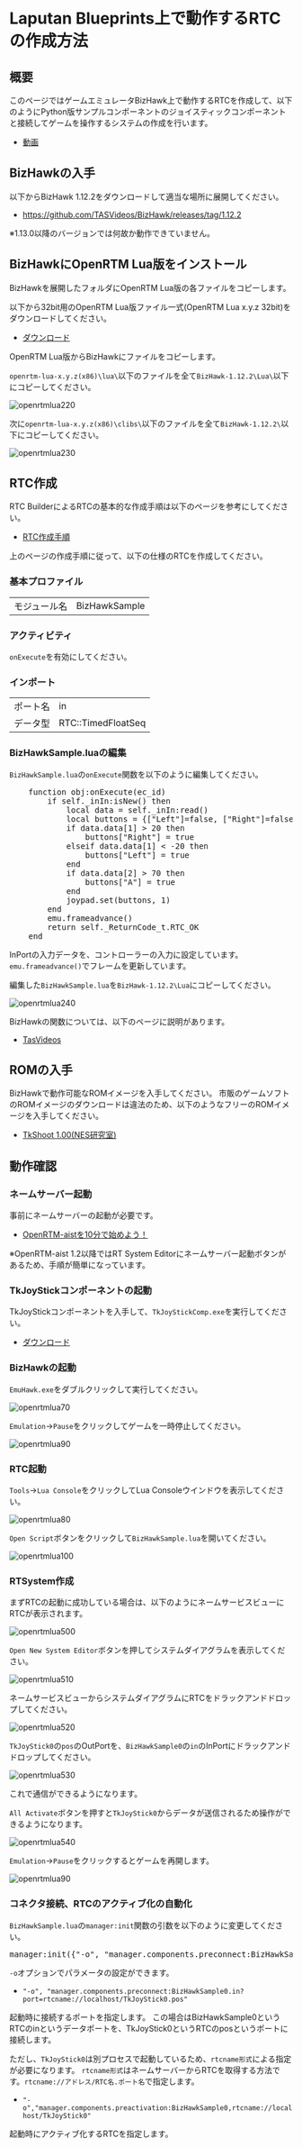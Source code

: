 # Laputan Blueprints上で動作するRTCの作成方法
## 概要
このページではゲームエミュレータBizHawk上で動作するRTCを作成して、以下のようにPython版サンプルコンポーネントのジョイスティックコンポーネントと接続してゲームを操作するシステムの作成を行います。

* [動画](https://www.youtube.com/watch?v=5dYfUjRzzQ8)

## BizHawkの入手
以下からBizHawk 1.12.2をダウンロードして適当な場所に展開してください。

* https://github.com/TASVideos/BizHawk/releases/tag/1.12.2

※1.13.0以降のバージョンでは何故か動作できていません。

## BizHawkにOpenRTM Lua版をインストール
BizHawkを展開したフォルダにOpenRTM Lua版の各ファイルをコピーします。

以下から32bit用のOpenRTM Lua版ファイル一式(OpenRTM Lua x.y.z 32bit)をダウンロードしてください。

* [ダウンロード](download.md)

OpenRTM Lua版からBizHawkにファイルをコピーします。

`openrtm-lua-x.y.z(x86)\lua\`以下のファイルを全て`BizHawk-1.12.2\Lua\`以下にコピーしてください。

![openrtmlua220](https://user-images.githubusercontent.com/6216077/37710270-7aa40934-2d50-11e8-9f3c-0c654bc6bab6.png)


次に`openrtm-lua-x.y.z(x86)\clibs\`以下のファイルを全て`BizHawk-1.12.2\`以下にコピーしてください。

![openrtmlua230](https://user-images.githubusercontent.com/6216077/37710277-7d9883ae-2d50-11e8-953e-b110d209d5a4.png)


## RTC作成
RTC BuilderによるRTCの基本的な作成手順は以下のページを参考にしてください。

* [RTC作成手順](RTC.md)

上のページの作成手順に従って、以下の仕様のRTCを作成してください。

### 基本プロファイル
|||
|---|---|
|モジュール名|BizHawkSample|

### アクティビティ

`onExecute`を有効にしてください。

### インポート
|||
|---|---|
|ポート名|in|
|データ型|RTC::TimedFloatSeq|

### BizHawkSample.luaの編集

`BizHawkSample.lua`の`onExecute`関数を以下のように編集してください。

<pre>
	function obj:onExecute(ec_id)
		if self._inIn:isNew() then
			local data = self._inIn:read()
			local buttons = {["Left"]=false, ["Right"]=false, ["A"]=false}
			if data.data[1] > 20 then
				buttons["Right"] = true
			elseif data.data[1] < -20 then
				buttons["Left"] = true
			end
			if data.data[2] > 70 then
				buttons["A"] = true
			end
			joypad.set(buttons, 1)
		end
		emu.frameadvance()
		return self._ReturnCode_t.RTC_OK
	end
</pre>

InPortの入力データを、コントローラーの入力に設定しています。
`emu.frameadvance()`でフレームを更新しています。


編集した`BizHawkSample.lua`を`BizHawk-1.12.2\Lua`にコピーしてください。

![openrtmlua240](https://user-images.githubusercontent.com/6216077/37710279-80d5d2ec-2d50-11e8-9fd7-e35613d4081e.png)



BizHawkの関数については、以下のページに説明があります。

- [TasVideos](http://tasvideos.org/Bizhawk/LuaFunctions.html)


## ROMの入手
BizHawkで動作可能なROMイメージを入手してください。
市販のゲームソフトのROMイメージのダウンロードは違法のため、以下のようなフリーのROMイメージを入手してください。

* [TkShoot 1.00(NES研究室)](http://hp.vector.co.jp/authors/VA042397/nes/games.html#TKSHOOT)

## 動作確認
### ネームサーバー起動
事前にネームサーバーの起動が必要です。

* [OpenRTM-aistを10分で始めよう！](https://www.openrtm.org/openrtm/ja/node/6026#toc3)

※OpenRTM-aist 1.2以降ではRT System Editorにネームサーバー起動ボタンがあるため、手順が簡単になっています。

### TkJoyStickコンポーネントの起動

TkJoyStickコンポーネントを入手して、`TkJoyStickComp.exe`を実行してください。

* [ダウンロード](download.md)

### BizHawkの起動
`EmuHawk.exe`をダブルクリックして実行してください。

![openrtmlua70](https://user-images.githubusercontent.com/6216077/37710168-2e32b99c-2d50-11e8-9a67-2a6d3af88d08.png)

`Emulation`->`Pause`をクリックしてゲームを一時停止してください。

![openrtmlua90](https://user-images.githubusercontent.com/6216077/37710175-30e36b32-2d50-11e8-9dfc-8d26ec9e6102.png)


### RTC起動
`Tools`->`Lua Console`をクリックしてLua Consoleウインドウを表示してください。

![openrtmlua80](https://user-images.githubusercontent.com/6216077/37710172-2fb1a936-2d50-11e8-9c54-7d61c6ea57d0.png)

`Open Script`ボタンをクリックして`BizHawkSample.lua`を開いてください。

![openrtmlua100](https://user-images.githubusercontent.com/6216077/37710200-476d6538-2d50-11e8-8584-b5a318a818b3.png)

### RTSystem作成

まずRTCの起動に成功している場合は、以下のようにネームサービスビューにRTCが表示されます。

![openrtmlua500](https://user-images.githubusercontent.com/6216077/38160876-337f7352-34ff-11e8-83b1-75dac6663ad0.png)

`Open New System Editor`ボタンを押してシステムダイアグラムを表示してください。

![openrtmlua510](https://user-images.githubusercontent.com/6216077/38160886-61b28cfa-34ff-11e8-9d62-4e1f36788e20.png)

ネームサービスビューからシステムダイアグラムにRTCをドラックアンドドロップしてください。

![openrtmlua520](https://user-images.githubusercontent.com/6216077/38160923-2a4c3418-3500-11e8-91e2-67b6bac78ff9.png)

`TkJoyStick0`の`pos`のOutPortを、`BizHawkSample0`の`in`のInPortにドラックアンドドロップしてください。

![openrtmlua530](https://user-images.githubusercontent.com/6216077/38462572-6f52e29e-3b24-11e8-818c-b191db0eef19.png)

これで通信ができるようになります。

`All Activate`ボタンを押すと`TkJoyStick0`からデータが送信されるため操作ができるようになります。

![openrtmlua540](https://user-images.githubusercontent.com/6216077/38160938-b0843e68-3500-11e8-84cd-89c80e918d2c.png)



`Emulation`->`Pause`をクリックするとゲームを再開します。

![openrtmlua90](https://user-images.githubusercontent.com/6216077/37710175-30e36b32-2d50-11e8-9dfc-8d26ec9e6102.png)


### コネクタ接続、RTCのアクティブ化の自動化

`BizHawkSample.lua`の`manager:init`関数の引数を以下のように変更してください。

<pre>
manager:init({"-o", "manager.components.preconnect:BizHawkSample0.in?port=rtcname://localhost/TkJoyStick0.pos", "-o", "manager.components.preactivation:BizHawkSample0,rtcname://localhost/TkJoyStick0"})
</pre>

`-o`オプションでパラメータの設定ができます。

* `"-o", "manager.components.preconnect:BizHawkSample0.in?port=rtcname://localhost/TkJoyStick0.pos"`

起動時に接続するポートを指定します。 この場合はBizHawkSample0というRTCのinというデータポートを、TkJoyStick0というRTCのposというポートに接続します。

ただし、`TkJoyStick0`は別プロセスで起動しているため、`rtcname形式`による指定が必要になります。 `rtcname形式`はネームサーバーからRTCを取得する方法です。`rtcname://アドレス/RTC名.ポート名`で指定します。


* `"-o","manager.components.preactivation:BizHawkSample0,rtcname://localhost/TkJoyStick0"`

起動時にアクティブ化するRTCを指定します。
